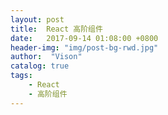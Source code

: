 ```yaml
---
layout: post
title:  React 高阶组件
date:   2017-09-14 01:08:00 +0800
header-img: "img/post-bg-rwd.jpg"
author:  "Vison"
catalog: true
tags:
    - React
    - 高阶组件
---
```

